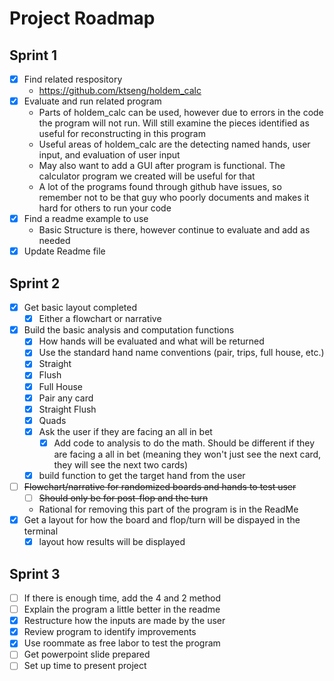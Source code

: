 
# Project Roadmap

## Sprint 1
- [x] Find related respository
    - https://github.com/ktseng/holdem_calc
- [x] Evaluate and run related program
    - Parts of holdem_calc  can be used, however due to errors in the code the program will not run. Will still examine the pieces identified as useful for reconstructing in this program
    - Useful areas of holdem_calc are the detecting named hands, user input, and evaluation of user input
    - May also want to add a GUI after program is functional. The calculator program we created will be useful for that
    - A lot of the programs found through github have issues, so remember not to be that guy who poorly documents and makes it hard for others to run your code
- [x] Find a readme example to use
    - Basic Structure is there, however continue to evaluate and add as needed
- [x] Update Readme file

## Sprint 2
- [x] Get basic layout completed
    - [x] Either a flowchart or narrative
- [x] Build the basic analysis and computation functions
    - [x] How hands will be evaluated and what will be returned
    - [x] Use the standard hand name conventions (pair, trips, full house, etc.)
    - [x] Straight
    - [x] Flush
    - [x] Full House
    - [X] Pair any card
    - [x] Straight Flush
    - [x] Quads
    - [x] Ask the user if they are facing an all in bet
        - [x] Add code to analysis to do the math. Should be different if they are facing a all in bet (meaning they won't just see the next card, they will see the next two cards)
    - [x] build function to get the target hand from the user
- [ ] ~~Flowchart/narrative for randomized boards and hands to test user~~
    - [ ] ~~Should only be for post-flop and the turn~~
    - Rational for removing this part of the program is in the ReadMe
- [x] Get a layout for how the board and flop/turn will be dispayed in the terminal
    - [x] layout how results will be displayed

## Sprint 3

- [ ] If there is enough time, add the 4 and 2 method
- [ ] Explain the program a little better in the readme
- [x] Restructure how the inputs are made by the user
- [x] Review program to identify improvements
- [x] Use roommate as free labor to test the program
- [ ] Get powerpoint slide prepared
- [ ] Set up time to present project
